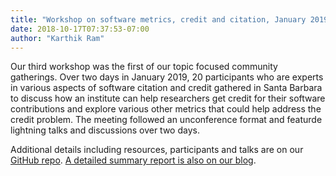 ```yaml
---
title: "Workshop on software metrics, credit and citation, January 2019"
date: 2018-10-17T07:37:53-07:00
author: "Karthik Ram"
---
```


Our third workshop was the first of our topic focused community gatherings. Over two days in January 2019, 20 participants who are experts in various aspects of software citation and credit gathered in Santa Barbara to discuss how an institute can help researchers get credit for their software contributions and explore various other metrics that could help address the credit problem.  The meeting followed an unconference format and featurde lightning talks and discussions over two days. 

Additional details including resources, participants and talks are on our <a href="https://github.com/si2-urssi/software-credit">GitHub repo</a>. <a href="http://urssi.us/blog/2019/03/24/report-from-urssi-workshop-on-software-credit-citation-and-metrics/">A detailed summary report is also on our blog</a>.
